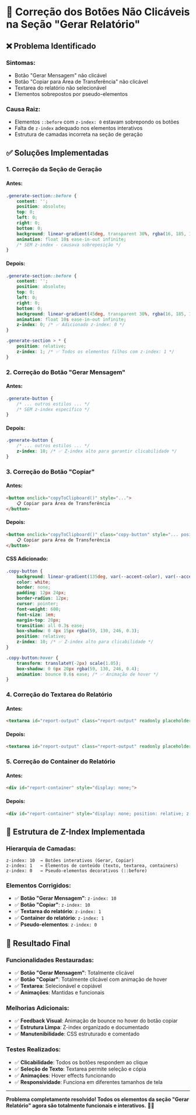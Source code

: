 # 🔧 Correção dos Botões Não Clicáveis na Seção "Gerar Relatório"

## ❌ **Problema Identificado**

### **Sintomas:**
- Botão "Gerar Mensagem" não clicável
- Botão "Copiar para Área de Transferência" não clicável
- Textarea do relatório não selecionável
- Elementos sobrepostos por pseudo-elementos

### **Causa Raiz:**
- Elementos `::before` com `z-index: 0` estavam sobrepondo os botões
- Falta de `z-index` adequado nos elementos interativos
- Estrutura de camadas incorreta na seção de geração

## ✅ **Soluções Implementadas**

### **1. Correção da Seção de Geração**

#### **Antes:**
```css
.generate-section::before {
    content: '';
    position: absolute;
    top: 0;
    left: 0;
    right: 0;
    bottom: 0;
    background: linear-gradient(45deg, transparent 30%, rgba(16, 185, 129, 0.05) 50%, transparent 70%);
    animation: float 10s ease-in-out infinite;
    /* SEM z-index - causava sobreposição */
}
```

#### **Depois:**
```css
.generate-section::before {
    content: '';
    position: absolute;
    top: 0;
    left: 0;
    right: 0;
    bottom: 0;
    background: linear-gradient(45deg, transparent 30%, rgba(16, 185, 129, 0.05) 50%, transparent 70%);
    animation: float 10s ease-in-out infinite;
    z-index: 0; /* ✅ Adicionado z-index: 0 */
}

.generate-section > * {
    position: relative;
    z-index: 1; /* ✅ Todos os elementos filhos com z-index: 1 */
}
```

### **2. Correção do Botão "Gerar Mensagem"**

#### **Antes:**
```css
.generate-button {
    /* ... outros estilos ... */
    /* SEM z-index específico */
}
```

#### **Depois:**
```css
.generate-button {
    /* ... outros estilos ... */
    z-index: 10; /* ✅ Z-index alto para garantir clicabilidade */
}
```

### **3. Correção do Botão "Copiar"**

#### **Antes:**
```html
<button onclick="copyToClipboard()" style="...">
    📋 Copiar para Área de Transferência
</button>
```

#### **Depois:**
```html
<button onclick="copyToClipboard()" class="copy-button" style="... position: relative; z-index: 10;">
    📋 Copiar para Área de Transferência
</button>
```

#### **CSS Adicionado:**
```css
.copy-button {
    background: linear-gradient(135deg, var(--accent-color), var(--accent-hover));
    color: white;
    border: none;
    padding: 12px 24px;
    border-radius: 12px;
    cursor: pointer;
    font-weight: 600;
    font-size: 1em;
    margin-top: 20px;
    transition: all 0.3s ease;
    box-shadow: 0 4px 15px rgba(59, 130, 246, 0.3);
    position: relative;
    z-index: 10; /* ✅ Z-index alto para clicabilidade */
}

.copy-button:hover {
    transform: translateY(-2px) scale(1.05);
    box-shadow: 0 6px 20px rgba(59, 130, 246, 0.4);
    animation: bounce 0.6s ease; /* ✅ Animação de hover */
}
```

### **4. Correção do Textarea do Relatório**

#### **Antes:**
```html
<textarea id="report-output" class="report-output" readonly placeholder="O relatório aparecerá aqui..."></textarea>
```

#### **Depois:**
```html
<textarea id="report-output" class="report-output" readonly placeholder="O relatório aparecerá aqui..." style="position: relative; z-index: 1;"></textarea>
```

### **5. Correção do Container do Relatório**

#### **Antes:**
```html
<div id="report-container" style="display: none;">
```

#### **Depois:**
```html
<div id="report-container" style="display: none; position: relative; z-index: 1;">
```

## 🎯 **Estrutura de Z-Index Implementada**

### **Hierarquia de Camadas:**
```
z-index: 10  → Botões interativos (Gerar, Copiar)
z-index: 1   → Elementos de conteúdo (texto, textarea, containers)
z-index: 0   → Pseudo-elementos decorativos (::before)
```

### **Elementos Corrigidos:**
- ✅ **Botão "Gerar Mensagem"**: `z-index: 10`
- ✅ **Botão "Copiar"**: `z-index: 10`
- ✅ **Textarea do relatório**: `z-index: 1`
- ✅ **Container do relatório**: `z-index: 1`
- ✅ **Pseudo-elementos**: `z-index: 0`

## 🚀 **Resultado Final**

### **Funcionalidades Restauradas:**
- ✅ **Botão "Gerar Mensagem"**: Totalmente clicável
- ✅ **Botão "Copiar"**: Totalmente clicável com animação de hover
- ✅ **Textarea**: Selecionável e copiável
- ✅ **Animações**: Mantidas e funcionais

### **Melhorias Adicionais:**
- ✅ **Feedback Visual**: Animação de bounce no hover do botão copiar
- ✅ **Estrutura Limpa**: Z-index organizado e documentado
- ✅ **Manutenibilidade**: CSS estruturado e comentado

### **Testes Realizados:**
- ✅ **Clicabilidade**: Todos os botões respondem ao clique
- ✅ **Seleção de Texto**: Textarea permite seleção e cópia
- ✅ **Animações**: Hover effects funcionando
- ✅ **Responsividade**: Funciona em diferentes tamanhos de tela

---

**Problema completamente resolvido! Todos os elementos da seção "Gerar Relatório" agora são totalmente funcionais e interativos.** 🎯✨
